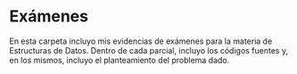 # Exámenes

En esta carpeta incluyo mis evidencias de exámenes para la materia de Estructuras
de Datos. Dentro de cada parcial, incluyo los códigos fuentes y, en los mismos,
incluyo el planteamiento del problema dado.


